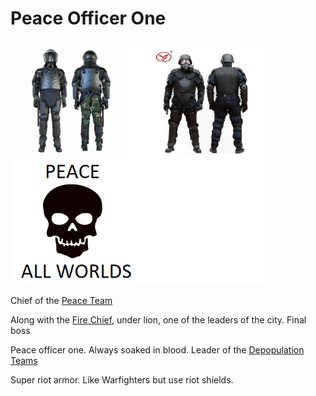 # Peace Officer One

<img src="../resources/0fdf10965e3b94f4357d81dee0beec04.png" alt="HTB12yITc6fguuRjSspaq6yXVXXaX.jpg Anti-riot Suit/anti-riot Armor Suit/riot Gear - Buy Anti-riot Suit ... WpBTUztikvbg5XYqVfbN0E-CpEruFj2G5KlW4ineDYfejjZDZWzkPHVItnrvCHv3SyQHHU9lTnRryV1gSqWEXvRY Free Transparent Skull Cliparts, Download Free Clip Art, Free Clip ... PEACE ALL WORLDS Riot-Control-Protective-Full-Body-Armor-Anti-Riot-Gear.jpg China Riot Control Protective Full Body Armor Anti Riot Gear ..." width="406" height="390" class="jop-noMdConv">

Chief of the [Peace Team](/p/3cb671899d6e4f15a8d2fc4076e56356)

Along with the [Fire Chief](/p/1ef4b06dc1a54d4b8711df3ec9c45c5d), under lion, one of the leaders of the city. Final boss

Peace officer one. Always soaked in blood. Leader of the [Depopulation Teams](/p/56cb1fe4b44c40209f6739ce34830eb8)

Super riot armor.
Like Warfighters but use riot shields.
